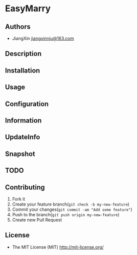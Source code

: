 # EasyMarry

## Authors

+ JiangXin jiangxinnju@163.com

## Description

## Installation

## Usage

## Configuration

## Information

## UpdateInfo

## Snapshot

## TODO

## Contributing

1. Fork it
2. Create your feature branch(`git check -b my-new-feature`)
3. Commit your changes(`git commit -am "Add some feature"`)
4. Push to the branch(`git push origin my-new-feature`)
5. Create new Pull Request

## License

+ The MIT License (MIT) <http://mit-license.org/>
